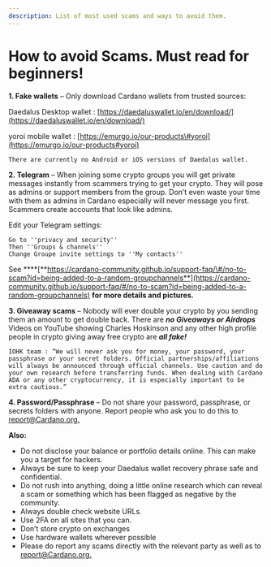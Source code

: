 ```yaml
---
description: List of most used scams and ways to avoid them.
---
```


# How to avoid Scams. Must read for beginners!

**1. Fake wallets** – Only download Cardano wallets from trusted sources:

Daedalus Desktop wallet : [https://daedaluswallet.io/en/download/](https://daedaluswallet.io/en/download/)

yoroi mobile wallet :  [https://emurgo.io/our-products\#yoroi](https://emurgo.io/our-products#yoroi)

`There are currently no Android or iOS versions of Daedalus wallet.`

**2. Telegram** – When joining some crypto groups you will get private messages instantly from scammers trying to get your crypto. They will pose as admins or support members from the group. Don’t even waste your time with them as admins in Cardano especially will never message you first. Scammers create accounts that look like admins.

Edit your Telegram settings:

```text
Go to ''privacy and security''
Then ''Groups & channels''
Change Groupe invite settings to ''My contacts''
```

See ****[**https://cardano-community.github.io/support-faq/\#/no-to-scam?id=being-added-to-a-random-groupchannels**](https://cardano-community.github.io/support-faq/#/no-to-scam?id=being-added-to-a-random-groupchannels) **for more details and pictures.**

**3. Giveaway scams** – Nobody will ever double your crypto by you sending them an amount to get        double back. There are _**no Giveaways or Airdrops**_ Videos on YouTube showing Charles Hoskinson and any  other high profile people in crypto giving away free crypto are _**all fake!**_

`IOHK team : “We will never ask you for money, your password, your passphrase or your secret folders. Official partnerships/affiliations will always be announced through official channels. Use caution and do your own research before transferring funds. When dealing with Cardano ADA or any other cryptocurrency, it is especially important to be extra cautious.”`

**4. Password/Passphrase** – Do not share your password, passphrase, or secrets folders with anyone. Report people who ask you to do this to [report@Cardano.org.](mailto:report@Cardano.org)

**Also:** 

* Do not disclose your balance or portfolio details online. This can make you a target for hackers.
*  Always be sure to keep your Daedalus wallet recovery phrase safe and confidential. 
* Do not rush into anything, doing a little online research which can reveal a scam or something which has been flagged as negative by the community.
* Always double check website URLs.
* Use 2FA on all sites that you can.
* Don’t store crypto on exchanges
* Use hardware wallets wherever possible
* Please do report any scams directly with the relevant party as well as to [report@Cardano.org.](mailto:report@Cardano.org)


